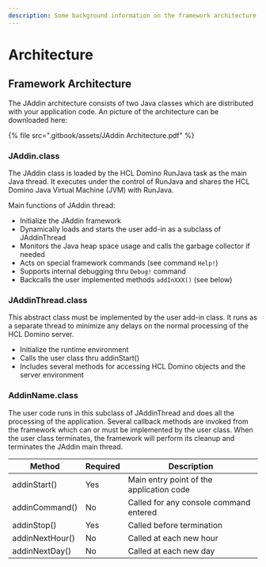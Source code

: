 ```yaml
---
description: Some background information on the framework architecture
---
```


# Architecture

## Framework Architecture <a href="#1-framework-architecture" id="1-framework-architecture"></a>

The JAddin architecture consists of two Java classes which are distributed with your application code. An picture of the architecture can be downloaded here:

{% file src=".gitbook/assets/JAddin Architecture.pdf" %}

### **JAddin.class**

The JAddin class is loaded by the HCL Domino RunJava task as the main Java thread. It executes under the control of RunJava and shares the HCL Domino Java Virtual Machine (JVM) with RunJava.

Main functions of JAddin thread:

* Initialize the JAddin framework
* Dynamically loads and starts the user add-in as a subclass of JAddinThread
* Monitors the Java heap space usage and calls the garbage collector if needed
* Acts on special framework commands (see command `Help!`)
* Supports internal debugging thru `Debug!` command
* Backcalls the user implemented methods `addInXXX()` (see below)

### **JAddinThread.class**

This abstract class must be implemented by the user add-in class. It runs as a separate thread to minimize any delays on the normal processing of the HCL Domino server.

* Initialize the runtime environment
* Calls the user class thru addinStart()
* Includes several methods for accessing HCL Domino objects and the server environment

### **AddinName.class**

The user code runs in this subclass of JAddinThread and does all the processing of the application. Several callback methods are invoked from the framework which can or must be implemented by the user class. When the user class terminates, the framework will perform its cleanup and terminates the JAddin main thread.

| **Method**      | **Required** | **Description**                          |
| --------------- | ------------ | ---------------------------------------- |
| addinStart()    | Yes          | Main entry point of the application code |
| addinCommand()  | No           | Called for any console command entered   |
| addinStop()     | Yes          | Called before termination                |
| addinNextHour() | No           | Called at each new hour                  |
| addinNextDay()  | No           | Called at each new day                   |

